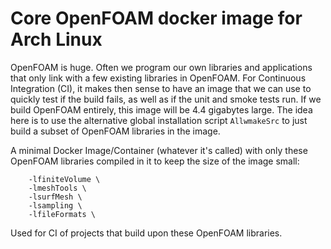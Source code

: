 # Core OpenFOAM docker image for Arch Linux

OpenFOAM is huge. Often we program our own libraries and applications that only link with a few existing libraries in OpenFOAM. For Continuous Integration (CI), it makes then sense to have an image that we can use to quickly test if the build fails, as well as if the unit and smoke tests run. If we build OpenFOAM entirely, this image will be 4.4 gigabytes large. The idea here is to use the alternative global installation script `AllwmakeSrc` to just build a subset of OpenFOAM libraries in the image. 

A minimal Docker Image/Container (whatever it's called) with only these OpenFOAM libraries compiled in it to keep the size of the image small:

```
    -lfiniteVolume \
    -lmeshTools \
    -lsurfMesh \
    -lsampling \
    -lfileFormats \
```

Used for CI of projects that build upon these OpenFOAM libraries. 
